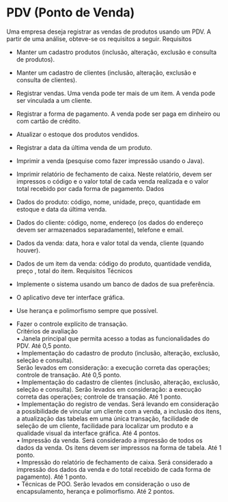 # PDV (Ponto de Venda)

Uma empresa deseja registrar as vendas de produtos usando um PDV. A partir de uma análise,
obteve-se os requisitos a seguir.
Requisitos
- Manter um cadastro produtos (inclusão, alteração, exclusão e consulta de produtos).
- Manter um cadastro de clientes (inclusão, alteração, exclusão e consulta de clientes).
- Registrar vendas. Uma venda pode ter mais de um item. A venda pode ser vinculada a um
cliente.
- Registrar a forma de pagamento. A venda pode ser paga em dinheiro ou com cartão de
crédito.
- Atualizar o estoque dos produtos vendidos.
- Registrar a data da última venda de um produto.
- Imprimir a venda (pesquise como fazer impressão usando o Java).
- Imprimir relatório de fechamento de caixa. Neste relatório, devem ser impressos o código e o
valor total de cada venda realizada e o valor total recebido por cada forma de pagamento.
Dados
- Dados do produto: código, nome, unidade, preço, quantidade em estoque e data da última
venda.
- Dados do cliente: código, nome, endereço (os dados do endereço devem ser armazenados
separadamente), telefone e email.
- Dados da venda: data, hora e valor total da venda, cliente (quando houver).
- Dados de um item da venda: código do produto, quantidade vendida, preço , total do item.
Requisitos Técnicos
- Implemente o sistema usando um banco de dados de sua preferência.
- O aplicativo deve ter interface gráfica.

- Use herança e polimorfismo sempre que possível.
- Fazer o controle explícito de transação.  
Critérios de avaliação  
• Janela principal que permita acesso a todas as funcionalidades do PDV. Até 0,5 ponto.  
• Implementação do cadastro de produto (inclusão, alteração, exclusão, seleção e consulta).   
Serão levados em consideração: a execução correta das operações; controle de transação. Até 0,5 ponto.  
• Implementação do cadastro de clientes (inclusão, alteração, exclusão, seleção e consulta). 
Serão levados em consideração: a execução correta das operações; controle de transação. Até 1 ponto.  
• Implementação do registro de vendas. Será levando em consideração a possibilidade de vincular um cliente com a venda, a inclusão dos itens, a atualização das tabelas em uma
única transação, facilidade de seleção de um cliente, facilidade para localizar um produto e a qualidade visual da interface gráfica. Até 4 pontos.  
• Impressão da venda. Será considerado a impressão de todos os dados da venda. Os itens devem ser impressos na forma de tabela. Até 1 ponto.  
• Impressão do relatório de fechamento de caixa. Será considerado a impressão dos dados da venda e do total recebido de cada forma de pagamento). Até 1 ponto.  
• Técnicas de POO. Serão levados em consideração o uso de encapsulamento, herança e polimorfismo. Até 2 pontos.  

